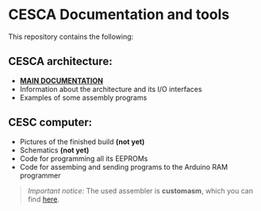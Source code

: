 # CESCA Documentation and tools

This repository contains the following:

## CESCA architecture:
- [**MAIN DOCUMENTATION**](https://github.com/p-rivero/CESCA/blob/master/Documentation/CESCA.pdf)
- Information about the architecture and its I/O interfaces
- Examples of some assembly programs

## CESC computer:
- Pictures of the finished build **(not yet)**
- Schematics **(not yet)**
- Code for programming all its EEPROMs
- Code for assembing and sending programs to the Arduino RAM programmer
> *Important notice:* The used assembler is **customasm**, which you can find [here](https://github.com/hlorenzi/customasm).
